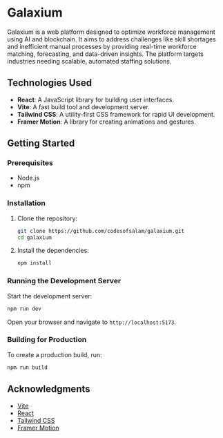 # Galaxium

Galaxium is a web platform designed to optimize workforce management using AI and blockchain. It aims to address challenges like skill shortages and inefficient manual processes by providing real-time workforce matching, forecasting, and data-driven insights. The platform targets industries needing scalable, automated staffing solutions.

## Technologies Used

- **React**: A JavaScript library for building user interfaces.
- **Vite**: A fast build tool and development server.
- **Tailwind CSS**: A utility-first CSS framework for rapid UI development.
- **Framer Motion**: A library for creating animations and gestures.

## Getting Started

### Prerequisites

- Node.js
- npm

### Installation

1. Clone the repository:
    ```bash
    git clone https://github.com/codesofsalam/galaxium.git
    cd galaxium
    ```

2. Install the dependencies:
    ```bash
    npm install
    ```

### Running the Development Server

Start the development server:
```bash
npm run dev
```

Open your browser and navigate to `http://localhost:5173`.

### Building for Production

To create a production build, run:
```bash
npm run build
```



## Acknowledgments

- [Vite](https://vitejs.dev/)
- [React](https://reactjs.org/)
- [Tailwind CSS](https://tailwindcss.com/)
- [Framer Motion](https://www.framer.com/motion/)

```
